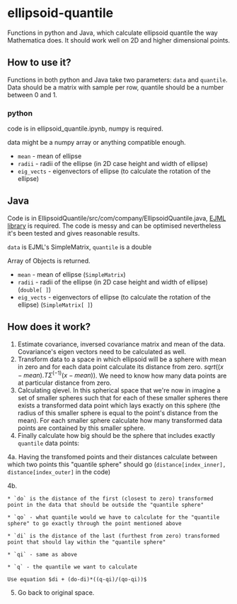 # ellipsoid-quantile

Functions in python and Java, which calculate ellipsoid quantile the way Mathematica does. It should work well on 2D and higher dimensional points.

## How to use it?
Functions in both python and Java take two parameters: `data` and `quantile`. Data should be a matrix with sample per row, quantile should be a number between 0 and 1.

### python
code is in ellipsoid_quantile.ipynb, numpy is required.

data might be a numpy array or anything compatible enough.
* `mean` - mean of ellipse
* `radii` - radii of the ellipse (in 2D case height and width of ellipse)
* `eig_vects` - eigenvectors of ellipse (to calculate the rotation of the ellipse)

## Java
Code is in EllipsoidQuantile/src/com/company/EllipsoidQuantile.java, [EJML library](http://ejml.org/) is required. The code is messy and can be optimised nevertheless it's been tested and gives reasonable results.

`data` is EJML's SimpleMatrix, `quantile` is a double

Array of Objects is returned.
* `mean` - mean of ellipse (`SimpleMatrix`)
* `radii` - radii of the ellipse (in 2D case height and width of ellipse) (`double[ ]`)
* `eig_vects` - eigenvectors of ellipse (to calculate the rotation of the ellipse) (`SimpleMatrix[ ]`)

## How does it work?
1. Estimate covariance, inversed covariance matrix and mean of the data. Covariance's eigen vectors need to be calculated as well.
2. Transform data to a space in which ellipsoid will be a sphere with mean in zero and for each data point calculate its distance from zero. $sqrt((x-mean).T \Sigma^(-1) (x-mean))$. We need to know how many data points are at particular distance from zero.
3. Calculating qlevel. In this spherical space that we're now in imagine a set of smaller spheres such that for each of these smaller spheres there exists a transformed data point which lays exactly on this sphere (the radius of this smaller sphere is equal to the point's distance from the mean). For each smaller sphere calculate how many transformed data points are contained by this smaller sphere.
4. Finally calculate how big should be the sphere that includes exactly `quantile` data points:

  4a. Having the transfomed points and their distances calculate between which two points this "quantile sphere" should go (`distance[index_inner], distance[index_outer]` in the code)
  
  4b. 
    
    * `do` is the distance of the first (closest to zero) transformed point in the data that should be outside the "quantile sphere"
      
    * `qo` - what quantile would we have to calculate for the "quantile sphere" to go exactly through the point mentioned above
    
    * `di` is the distance of the last (furthest from zero) transformed point that should lay within the "quantile sphere"
    
    * `qi` - same as above
    
    * `q` - the quantile we want to calculate
    
    Use equation $di + (do-di)*((q-qi)/(qo-qi))$

5. Go back to original space.
